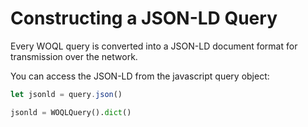 # Constructing a JSON-LD Query

Every WOQL query is converted into a JSON-LD document format for transmission over the network.

You can access the JSON-LD from the javascript query object:

```javascript
let jsonld = query.json()
```

```python
jsonld = WOQLQuery().dict()
```



